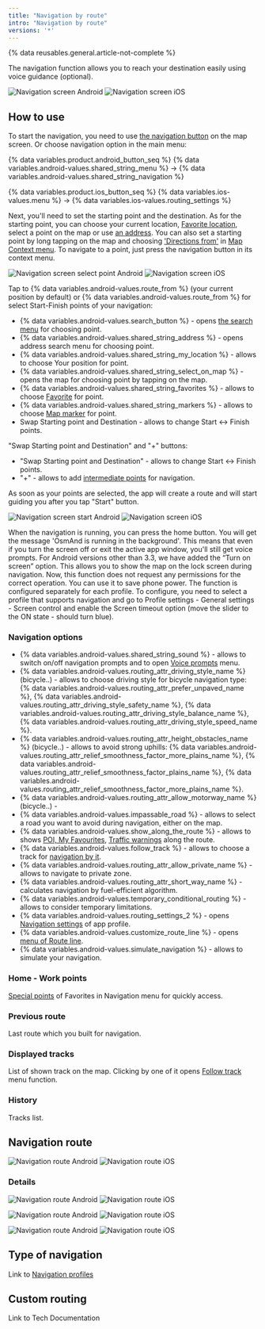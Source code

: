 ```yaml
---
title: "Navigation by route"
intro: "Navigation by route"
versions: '*'
---
```

{% data reusables.general.article-not-complete %}

The navigation function allows you to reach your destination easily using voice guidance (optional).

![Navigation screen Android](/assets/images/navigation/route/navigation_android.png) ![Navigation screen iOS](/assets/images/navigation/route/navigation_ios.png)

## How to use

To start the navigation, you need to use [the navigation button](/osmand/widgets/map-buttons#directions) on the map screen. Or choose navigation option in the main menu:

{% data variables.product.android_button_seq %} {% data variables.android-values.shared_string_menu %} → {% data variables.android-values.shared_string_navigation %}

{% data variables.product.ios_button_seq %} {% data variables.ios-values.menu %} → {% data variables.ios-values.routing_settings %}


Next, you'll need to set the starting point and the destination. As for the starting point, you can choose your current location, [Favorite location](/osmand/map/point-layers-on-map#favorites), select a point on the map or use [an address](/osmand/search). You can also set a starting point by long tapping on the map and choosing ['Directions from'](/osmand/map/map-context-menu#directions-to--from) in [Map Context menu](/osmand/map/map-context-menu). To navigate to a point, just press the navigation button in its context menu.

![Navigation screen select point Android](/assets/images/navigation/route/navigation_points_android.png) ![Navigation screen iOS](/assets/images/navigation/route/navigation_points_ios.png)

Tap to {% data variables.android-values.route_from %} (your current position by default) or {% data variables.android-values.route_from %} for select Start-Finish points of your navigation:
- {% data variables.android-values.search_button %} - opens [the search menu](/osmand/search) for choosing point.
- {% data variables.android-values.shared_string_address %} - opens address search menu for choosing point.
- {% data variables.android-values.shared_string_my_location %} - allows to choose Your position for point.
- {% data variables.android-values.shared_string_select_on_map %} - opens the map for choosing point by tapping on the map.
- {% data variables.android-values.shared_string_favorites %} - allows to choose [Favorite](/osmand/personal/favorites) for point.
- {% data variables.android-values.shared_string_markers %} - allows to choose [Map marker](/osmand/personal/markers) for point.
- Swap Starting point and Destination - allows to change Start <-> Finish points.


"Swap Starting point and Destination" and "&#43;" buttons:
- "Swap Starting point and Destination" - allows to change Start <-> Finish points.
- "&#43;" - allows to add [intermediate points](/osmand/widgets/nav-widgets#intermediate-destination) for navigation.


 As soon as your points are selected, the app will create a route and will start guiding you after you tap "Start" button.


![Navigation screen start Android](/assets/images/navigation/route/navigation_start_android.png) ![Navigation screen iOS](/assets/images/navigation/route/navigation_start_ios.png)

When the navigation is running, you can press the home button. You will get the message 'OsmAnd is running in the background'. This means that even if you turn the screen off or exit the active app window, you'll still get voice prompts. For Android versions other than 3.3, we have added the “Turn on screen” option. This allows you to show the map on the lock screen during navigation. Now, this function does not request any permissions for the correct operation. You can use it to save phone power. The function is configured separately for each profile. To configure, you need to select a profile that supports navigation and go to Profile settings - General settings - Screen control and enable the Screen timeout option (move the slider to the ON state - should turn blue).

### Navigation options

- {% data variables.android-values.shared_string_sound %} - allows to switch on/off navigation prompts and to open [Voice prompts]() menu.
- {% data variables.android-values.routing_attr_driving_style_name %} (bicycle..) - allows to choose driving style for bicycle navigation type: {% data variables.android-values.routing_attr_prefer_unpaved_name %}, {% data variables.android-values.routing_attr_driving_style_safety_name %}, {% data variables.android-values.routing_attr_driving_style_balance_name %}, {% data variables.android-values.routing_attr_driving_style_speed_name %}.
- {% data variables.android-values.routing_attr_height_obstacles_name %} (bicycle..) - allows to avoid strong uphills: {% data variables.android-values.routing_attr_relief_smoothness_factor_more_plains_name %}, {% data variables.android-values.routing_attr_relief_smoothness_factor_plains_name %}, {% data variables.android-values.routing_attr_relief_smoothness_factor_more_plains_name %}.
- {% data variables.android-values.routing_attr_allow_motorway_name %} (bicycle..) - 
- {% data variables.android-values.impassable_road %} - allows to select a road you want to avoid during navigation, either on the map.
- {% data variables.android-values.show_along_the_route %} - allows to shows [POI, My Favourites](/osmand/widgets/nav-widgets#approach-poisfavorites), [Traffic warnings](/osmand/widgets/nav-widgets#alert-widget) along the route.
- {% data variables.android-values.follow_track %} - allows to choose a track for [navigation by it](/osmand/navigation/gpx-navigation).
- {% data variables.android-values.routing_attr_allow_private_name %} - allows to navigate to private zone.
- {% data variables.android-values.routing_attr_short_way_name %} - calculates navigation by fuel-efficient algorithm.
- {% data variables.android-values.temporary_conditional_routing %} - allows to consider temporary limitations.
- {% data variables.android-values.routing_settings_2 %} - opens [Navigation settings]() of app profile.
- {% data variables.android-values.customize_route_line %} - opens [menu of Route line]().
- {% data variables.android-values.simulate_navigation %} - allows to simulate your navigation.


### Home - Work points

[Special points](/osmand/personal/favorites#special-favorites-personal) of Favorites in Navigation menu for quickly access.

### Previous route

Last route which you built for navigation.

### Displayed tracks

List of shown track on the map. Clicking by one of it opens [Follow track](/osmand/navigation/gpx-navigation) menu function.

### History

Tracks list.

## Navigation route

![Navigation route Android](/assets/images/navigation/route/navigation_route_android.png) ![Navigation route iOS](/assets/images/navigation/route/navigation_route_ios.png)

### Details

![Navigation route Android](/assets/images/navigation/route/navigation_route_details_android.png) ![Navigation route iOS](/assets/images/navigation/route/navigation_route_details_ios.png)

![Navigation route Android](/assets/images/navigation/route/navigation_route_details_1_android.png) ![Navigation route iOS](/assets/images/navigation/route/navigation_route_details_1_ios.png)

![Navigation route Android](/assets/images/navigation/route/navigation_route_details_2_android.png) ![Navigation route iOS](/assets/images/navigation/route/navigation_route_details_2_ios.png)

## Type of navigation

Link to [Navigation profiles](/osmand/personal/profiles)

## Custom routing

Link to Tech Documentation


